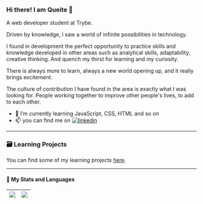 

### Hi there! I am Queite 👋
A web developer student at Trybe.

Driven by knowledge, I saw a world of infinite possibilities in technology.

I found in development the perfect opportunity to practice skills and knowledge developed in other areas such as analytical skills, adaptability, creative thinking. And quench my thirst for learning and my curiosity.

There is always more to learn, always a new world opening up, and it really brings excitement.

The culture of contribution I have found in the area is exactly what I was looking for. People working together to improve other people's lives, to add to each other.

- 🌱 I’m currently learning JavaScript, CSS, HTML and so on
- 📫 you can find me on  <a href='https://www.linkedin.com/in/queitesc/'><img alt="linkedin" src="https://img.shields.io/badge/LinkedIn-0077B5?style=for-the-badge&logo=linkedin&logoColor=white" higth="13px"/></a>

----
### :card_file_box: Learning Projects
You can find some of my learning projects [here](https://github.com/queite/queite.github.io/tree/main/LearningProjects).

----
#### 🔔 My Stats and Languages
| <a href="https://github.com/queite/github-readme-stats"><img align="center" src="https://github-readme-stats.vercel.app/api?username=queite&theme=radical&show_icons=true" /></a> | <a href="https://github.com/queite/github-readme-stats"><img align="center" src="https://github-readme-stats.vercel.app/api/top-langs/?username=queite&layout=compact&theme=radical" /></a> |
| ------------- | ------------- |


<!--
**queite/queite** is a ✨ _special_ ✨ repository because its `README.md` (this file) appears on your GitHub profile.

Here are some ideas to get you started:

- 🔭 I’m currently working on ...
- 👯 I’m looking to collaborate on ...
- 🤔 I’m looking for help with ...
- 💬 Ask me about ...
- 📫 How to reach me: ...
- 😄 Pronouns: ...
- ⚡ Fun fact: ...
-->
